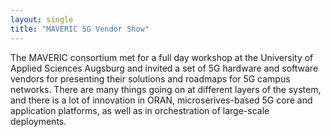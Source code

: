 ```yaml
---
layout: single
title: "MAVERIC 5G Vendor Show"
---
```


The MAVERIC consortium met for a full day workshop at the University
of Applied Sciences Augsburg and invited a set of 5G hardware and
software vendors for presenting their solutions and roadmaps for 5G
campus networks. There are many things going on at different layers of
the system, and there is a lot of innovation in ORAN,
microserives-based 5G core and application platforms, as well as in
orchestration of large-scale deployments.

